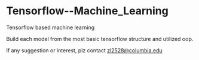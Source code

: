 # Tensorflow--Machine_Learning

Tensorflow based machine learning

Build each model from the most basic tensorflow structure and utilized oop.

If any suggestion or interest, plz contact zl2528@columbia.edu

